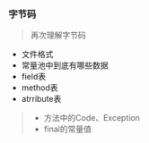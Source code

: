 ### 字节码
> 再次理解字节码

* 文件格式
* 常量池中到底有哪些数据
* field表
* method表
* atrribute表
> * 方法中的Code、Exception
> * final的常量值

